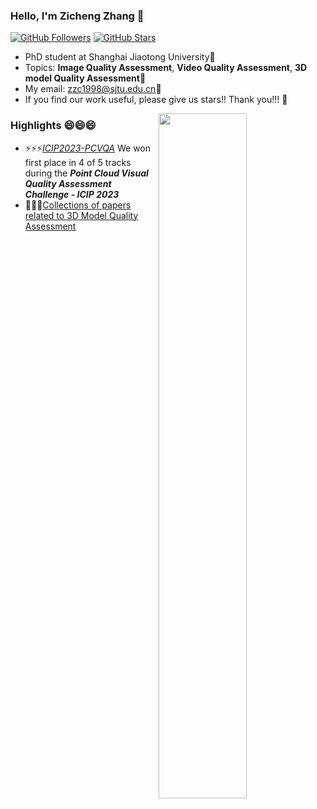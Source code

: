 ### Hello, I'm Zicheng Zhang 👋


[![GitHub Followers](https://img.shields.io/github/followers/zzc-1998?style=social)](https://github.com/zzc-1998)
[![GitHub Stars](https://img.shields.io/github/stars/zzc-1998?style=social)](https://github.com/zzc-1998)

- PhD student at Shanghai Jiaotong University🔭
- Topics: **Image Quality Assessment**, **Video Quality Assessment**, **3D model Quality Assessment**🌱
- My email: zzc1998@sjtu.edu.cn💬
- If you find our work useful, please give us stars!! Thank you!!! 👯
  

<img align="right" width="53%" src="https://github-readme-stats.vercel.app/api?username=zzc-1998&show_icons=true">

### Highlights 😄😄😄

- ⚡⚡⚡[*ICIP2023-PCVQA*](https://sites.google.com/view/icip2023-pcvqa-grand-challenge/results)  We won first place in 4 of 5 tracks during the ***Point Cloud Visual Quality Assessment Challenge - ICIP 2023***
- 🤔🤔🤔[Collections of papers related to 3D Model Quality Assessment](https://github.com/zzc-1998/Point-cloud-quality-assessment)






  
<!--
**zzc-1998/zzc-1998** is a ✨ _special_ ✨ repository because its `README.md` (this file) appears on your GitHub profile.

Here are some ideas to get you started:

- 🔭 I’m currently working on ...
- 🌱 I’m currently learning ...
- 👯 I’m looking to collaborate on ...
- 🤔 I’m looking for help with ...
- 💬 Ask me about ...
- 📫 How to reach me: ...
- 😄 Pronouns: ...
- ⚡ Fun fact: ...
-->

